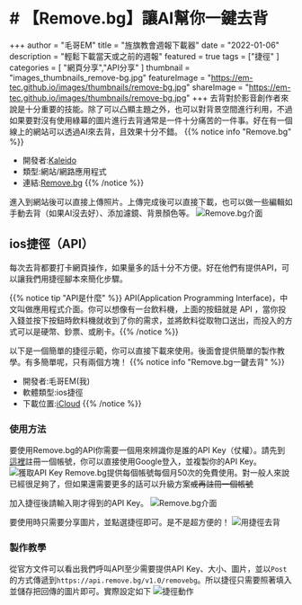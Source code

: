 # # 【Remove.bg】讓AI幫你一鍵去背
+++
author = "毛哥EM"
title = "旌旗教會週報下載器"
date = "2022-01-06"
description = "輕鬆下載當天或之前的週報"
featured = true
tags = ["捷徑"
]
categories = [
    "網頁分享","API分享"
]
thumbnail = "images_thumbnails_remove-bg.jpg"
featureImage = "https://em-tec.github.io/images/thumbnails/remove-bg.jpg"
shareImage = "https://em-tec.github.io/images/thumbnails/remove-bg.jpg"
+++
去背對於影音創作者來說是十分重要的技能。除了可以凸顯主題之外，也可以對背景空間進行利用，不過如果要對沒有使用綠幕的圖片進行去背通常是一件十分痛苦的一件事。好在有一個線上的網站可以透過AI來去背，且效果十分不錯。
{{% notice info "Remove.bg" %}}

* 開發者:[Kaleido](https://www.kaleido.ai/)
* 類型:網站/網路應用程式
* 連結:[Remove.bg](https://Remove.bg)
{{% /notice %}}

進入到網站後可以直接上傳照片。上傳完成後可以直接下載，也可以做一些編輯如手動去背（如果AI沒去好）、添加濾鏡、背景顏色等。
![Remove.bg介面](https://EM-Tec.github.io/images/remove-bg-site.png)
## ios捷徑（API）
每次去背都要打卡網頁操作，如果量多的話十分不方便。好在他們有提供API，可以讓我們用捷徑腳本來簡化步驟。

{{% notice tip "API是什麼" %}}
API(Application Programming Interface)，中文叫做應用程式介面。你可以想像有一台飲料機，上面的按鈕就是 API ，當你投入錢並按下按鈕時飲料機就收到了你的需求，並將飲料從取物口送出，而投入的方式可以是硬幣、鈔票、或刷卡。{{% /notice %}}

以下是一個簡單的捷徑示範，你可以直接下載來使用。後面會提供簡單的製作教學。有多簡單呢，只有兩個方塊！
{{% notice info "Remove.bg一鍵去背" %}}

* 開發者:毛哥EM(我)
* 軟體類型:ios捷徑
* 下載位置:[iCloud](https://www.icloud.com/shortcuts/fce4a5a7643e4fc2b8c26fa82f5a2fc3)
{{% /notice %}}
### 使用方法
要使用Remove.bg的API你需要一個用來辨識你是誰的API Key（仗權）。請先到[這裡](https://accounts.kaleido.ai/users/sign_in#api-key)註冊一個帳號，你可以直接使用Google登入，並複製你的API Key。
![獲取API Key](https://EM-Tec.github.io/images/remove-bg-api.png)
Remove.bg提供每個帳號每個月50次的免費使用。對一般人來說已經很足夠了，但如果還需要更多的話可以升級方案<s>或再註冊一個帳號</s>

加入捷徑後請輸入剛才得到的API Key。
![Remove.bg介面](https://EM-Tec.github.io/images/remove-bg-shortcuts-setup.png)

要使用時只需要分享圖片，並點選捷徑即可。是不是超方便的！
![用捷徑去背](https://EM-Tec.github.io/images/remove-bg-shortcuts.png)
### 製作教學
從官方文件可以看出我們呼叫API至少需要提供API Key、大小、圖片，並以`Post`的方式傳遞到`https://api.remove.bg/v1.0/removebg`。所以捷徑只需要照著填入並儲存把回傳的圖片即可。實際設定如下
![捷徑動作](https://EM-Tec.github.io/images/remove-bg-shortcutsBlock.png)
